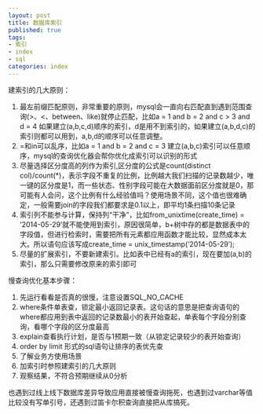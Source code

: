 ```yaml
---
layout: post
title: 数据库索引
published: true
tags:
- 索引
- index
- sql
categories: index
---
```

建索引的几大原则：

1. 最左前缀匹配原则，非常重要的原则，mysql会一直向右匹配直到遇到范围查询(>、<、between、like)就停止匹配，比如a = 1 and b = 2 and c > 3 and d = 4 如果建立(a,b,c,d)顺序的索引，d是用不到索引的，如果建立(a,b,d,c)的索引则都可以用到，a,b,d的顺序可以任意调整。
2. =和in可以乱序，比如a = 1 and b = 2 and c = 3 建立(a,b,c)索引可以任意顺序，mysql的查询优化器会帮你优化成索引可以识别的形式
3. 尽量选择区分度高的列作为索引,区分度的公式是count(distinct col)/count(*)，表示字段不重复的比例，比例越大我们扫描的记录数越少，唯一键的区分度是1，而一些状态、性别字段可能在大数据面前区分度就是0，那可能有人会问，这个比例有什么经验值吗？使用场景不同，这个值也很难确定，一般需要join的字段我们都要求是0.1以上，即平均1条扫描10条记录
4. 索引列不能参与计算，保持列“干净”，比如from_unixtime(create_time) = ’2014-05-29’就不能使用到索引，原因很简单，b+树中存的都是数据表中的字段值，但进行检索时，需要把所有元素都应用函数才能比较，显然成本太大。所以语句应该写成create_time = unix_timestamp(’2014-05-29’);
5. 尽量的扩展索引，不要新建索引。比如表中已经有a的索引，现在要加(a,b)的索引，那么只需要修改原来的索引即可


慢查询优化基本步骤：

1. 先运行看看是否真的很慢，注意设置SQL_NO_CACHE
2. where条件单表查，锁定最小返回记录表。这句话的意思是把查询语句的where都应用到表中返回的记录数最小的表开始查起，单表每个字段分别查询，看哪个字段的区分度最高
3. explain查看执行计划，是否与1预期一致（从锁定记录较少的表开始查询）
4. order by limit 形式的sql语句让排序的表优先查
5. 了解业务方使用场景
6. 加索引时参照建索引的几大原则
7. 观察结果，不符合预期继续从0分析


也遇到过线上线下数据库差异导致应用直接被慢查询拖死，也遇到过varchar等值比较没有写单引号，还遇到过笛卡尔积查询直接把从库搞死。